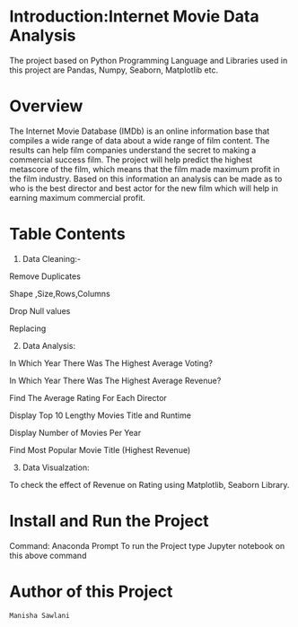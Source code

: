 # Introduction:Internet Movie  Data Analysis
 The project based on Python Programming Language and Libraries used in this project are Pandas, Numpy, Seaborn, Matplotlib etc.

# Overview
  The Internet Movie Database (IMDb) is an online information base that compiles a wide range of data about a wide range of film content. 
  The results can help film companies understand the secret to making a commercial success film.
  The project will help predict the highest metascore of the film, which means that the film made maximum profit in the film industry.
  Based on this information an analysis can be made as to who is the best director and best actor for the new film which will help in earning maximum commercial profit.


# Table Contents

1) Data Cleaning:-

  Remove Duplicates

  Shape ,Size,Rows,Columns

  Drop Null values

  Replacing

2) Data Analysis:

  In Which Year There Was The Highest Average Voting?

  In Which Year There Was The Highest Average Revenue?

  Find The Average Rating For Each Director

  Display Top 10 Lengthy Movies Title and Runtime

  Display Number of Movies Per Year

  Find Most Popular Movie Title (Highest Revenue)


3) Data Visualzation:

  To check the effect of Revenue on Rating using Matplotlib, Seaborn Library.

 # Install and Run the Project
   Command: Anaconda Prompt 
   To run the Project type Jupyter notebook on this above command
 
 # Author of this Project
    Manisha Sawlani
 
 

